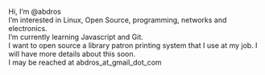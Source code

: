 Hi, I’m @abdros<br />
I’m interested in Linux, Open Source, programming, networks and electronics.<br />
I’m currently learning Javascript and Git.<br />
I want to open source a library patron printing system that I use at my job. I will have more details about this soon.<br />
I may be reached at abdros_at_gmail_dot_com<br />

<!---
abdros/abdros is a ✨ special ✨ repository because its `README.md` (this file) appears on your GitHub profile.
You can click the Preview link to take a look at your changes.
--->
